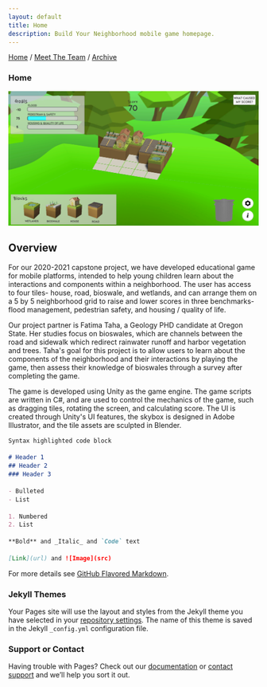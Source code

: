 ```yaml
---
layout: default
title: Home
description: Build Your Neighborhood mobile game homepage.
---
```


[Home](./)      /       [Meet The Team](./team.html)        /       [Archive](./archive.html)

### Home



![Game Screenshot](assets/tilesOnGrid.PNG)


## Overview

For our 2020-2021 capstone project, we have developed educational game for mobile platforms, intended to help young children learn about the interactions and components within a neighborhood. The user has access to four tiles- house, road, bioswale, and wetlands, and can arrange them on a 5 by 5 neighborhood grid to raise and lower scores in three benchmarks- flood management, pedestrian safety, and housing / quality of life.

Our project partner is Fatima Taha, a Geology PHD candidate at Oregon State. Her studies focus on bioswales, which are channels between the road and sidewalk which redirect rainwater runoff and harbor vegetation and trees. Taha's goal for this project is to allow users to learn about the components of the neighborhood and their interactions by playing the game, then assess their knowledge of bioswales through a survey after completing the game.

The game is developed using Unity as the game engine. The game scripts are written in C#, and are used to control the mechanics of the game, such as dragging tiles, rotating the screen, and calculating score. The UI is created through Unity's UI features, the skybox is designed in Adobe Illustrator, and the tile assets are sculpted in Blender.


```markdown
Syntax highlighted code block

# Header 1
## Header 2
### Header 3

- Bulleted
- List

1. Numbered
2. List

**Bold** and _Italic_ and `Code` text

[Link](url) and ![Image](src)
```

For more details see [GitHub Flavored Markdown](https://guides.github.com/features/mastering-markdown/).

### Jekyll Themes

Your Pages site will use the layout and styles from the Jekyll theme you have selected in your [repository settings](https://github.com/nraymon/BuildYourNeighborhood/settings/pages). The name of this theme is saved in the Jekyll `_config.yml` configuration file.

### Support or Contact

Having trouble with Pages? Check out our [documentation](https://docs.github.com/categories/github-pages-basics/) or [contact support](https://support.github.com/contact) and we’ll help you sort it out.
